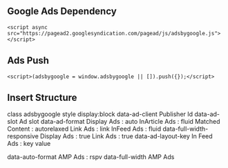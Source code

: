 
## Google Ads Dependency
    <script async src="https://pagead2.googlesyndication.com/pagead/js/adsbygoogle.js"></script> 


## Ads Push
    <script>(adsbygoogle = window.adsbygoogle || []).push({});</script>

## Insert Structure

  class
    adsbygoogle
  style
    display:block
  data-ad-client
    Publisher Id
  data-ad-slot
    Ad slot
  data-ad-format
    Display Ads     : auto
    InArticle Ads   : fluid
    Matched Content : autorelaxed
    Link Ads        : link
    InFeed Ads      : fluid
  data-full-width-responsive
    Display Ads     : true
    Link Ads        : true
  data-ad-layout-key
    In Feed Ads     : key value

  data-auto-format
    AMP Ads         : rspv
  data-full-width
    AMP Ads         

<!-- Display Ads -->
<ins class="adsbygoogle"
     style="display:block"
     data-ad-client="ca-pub-xxx"
     data-ad-slot="xxx"
     data-ad-format="auto"
     data-full-width-responsive="true"></ins>

<!-- In Article ADs -->
<ins class="adsbygoogle"
    style="display:block; text-align:center;"
    data-ad-layout="in-article"
    data-ad-format="fluid"
    data-ad-client="ca-pub-xxx"
    data-ad-slot="xxx"></ins>

<!-- Matched Content -->
<ins class="adsbygoogle"
     style="display:block"
     data-ad-format="autorelaxed"
     data-ad-client="ca-pub-xxx"
     data-ad-slot="xxx"></ins>

<!-- Link Ads -->
<ins class="adsbygoogle"
     style="display:block"
     data-ad-client="ca-pub-xxx"
     data-ad-slot="xxx"
     data-ad-format="link"
     data-full-width-responsive="true"></ins>

<!-- In Feed Ads -->
<ins class="adsbygoogle"
     style="display:block"
     data-ad-format="fluid"
     data-ad-layout-key="-f9+4w+7x-eg+3a"
     data-ad-client="ca-pub-xxx"
     data-ad-slot="xxx"></ins>


<!-- Amp Ad -->
<amp-ad width="100vw" height=320
     type="adsense"
     data-ad-client="ca-pub-xxx"
     data-ad-slot="xxx"
     data-auto-format="rspv"
     data-full-width>
  <div overflow></div>
</amp-ad>